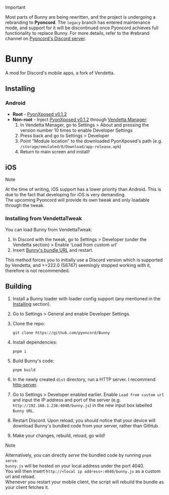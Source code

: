 > [!IMPORTANT]
> Most parts of Bunny are being rewritten, and the project is undergoing a rebranding to **Pyoncord**. The `legacy` branch has entered maintenance mode, and support for it will be discontinued once Pyoncord achieves full functionality to replace Bunny. For more details, refer to the #rebrand channel on [Pyoncord's Discord server](https://discord.gg/XjYgWXHb9Q).

# Bunny
A mod for Discord's mobile apps, a fork of Vendetta.

## Installing

### Android

- **Root** - [PyonXposed v0.1.2](https://github.com/pyoncord/PyoncordXposed/releases/tag/0.1.2) 
- **Non-root** - Inject [PyonXposed v0.1.2](https://github.com/pyoncord/PyoncordXposed/releases/tag/0.1.2) through [Vendetta Manager](https://github.com/vendetta-mod/VendettaManager):
    1. In Vendetta Manager, go to Settings > About and pressing the version number 10 times to enable Developer Settings
    2. Press back and go to Settings > Developer
    3. Point "Module location" to the downloaded PyonXposed's path (e.g. `/storage/emulated/0/Download/app-release.apk`)
    4. Return to main screen and install!

## iOS
> [!NOTE]
> At the time of writing, iOS support has a lower priority than Android. This is due to the fact that developing for iOS is very demanding.\
> The upcoming Pyoncord will provide its own tweak and only loadable through the tweak.

### Installing from VendettaTweak
You can load Bunny from VendettaTweak:

1. In Discord with the tweak, go to Settings > Developer (under the Vendetta section) > Enable 'Load from custom url'
2. Insert [Bunny's bundle URL](https://raw.githubusercontent.com/pyoncord/detta-builds/main/bunny.js) and restart.

This method forces you to initially use a Discord version which is supported by Vendetta, and >=222.0 (56747) seemingly stopped working with it, therefore is not recommended.

## Building
1. Install a Bunny loader with loader config support (any mentioned in the [Installing](#installing) section).

2. Go to Settings > General and enable Developer Settings.

3. Clone the repo:
    ```
    git clone https://github.com/pyoncord/Bunny
    ```

4. Install dependencies:
    ```
    pnpm i
    ```

5. Build Bunny's code:
    ```
    pnpm build
    ```

6. In the newly created `dist` directory, run a HTTP server. I recommend [http-server](https://www.npmjs.com/package/http-server).

7. Go to Settings > Developer enabled earlier. Enable `Load from custom url` and input the IP address and port of the server (e.g. `http://192.168.1.236:4040/bunny.js`) in the new input box labelled `Bunny URL`.

8. Restart Discord. Upon reload, you should notice that your device will download Bunny's bundled code from your server, rather than GitHub.

9. Make your changes, rebuild, reload, go wild!

> [!NOTE]
> Alternatively, you can directly *serve* the bundled code by running `pnpm serve`.\
> `bunny.js` will be hosted on your local address under the port 4040.\
> You will then insert `http://<local ip address>:4040/bunny.js` as a custom url and reload.\
> Whenever you restart your mobile client, the script will rebuild the bundle as your client fetches it.
